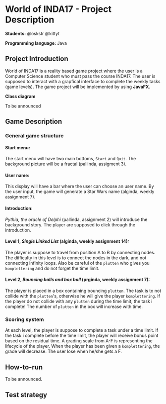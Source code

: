 # World of INDA17 - Project Description

**Students:** @oskstr @kittyt

**Programming language:** Java

## Project Introduction
World of INDA17 is a reality based game project where the user is a Computer Science student who must pass the course INDA17. 
The user is supposed to interact with a grapfical interface to complete the weekly tasks (game levels). The game project will
be implemented by using **JavaFX**. 


**Class diagram**

To be announced

## Game Description

### General game structure
#### Start menu:
The start menu will have two main bottoms, `Start` and `Quit`. The background picture will be a fractal (pallinda, assigment 3).

#### User name:
This display will have a bar where the user can choose an user name. By the user input, the game will generate a Star Wars name
(alginda, weekly assignment 7).

#### Introduction:
*Pythia, the oracle of Delphi* (pallinda, assignment 2) will introduce the background story. The player are supposed to click 
through the introduction.

#### Level 1, *Single Linked List* (alginda, weekly assignment 14):
The player is suppose to travel from position A to B by connecting nodes. The difficulty in this level is to connect the nodes 
in the dark, and not connecting infinity loops. Also be careful of the `plutten` who gives you `komplettering` and do not forget
the time limit.

#### Level 2, *Bouncing balls and box ball* (prginda, weekly assignment 7):
The player is placed in a box containing bouncing `plutten`. The task is to not collide with the `plutten`'s, otherwise he will
give the player `komplettering`. If the player do not collide with any `plutten` during the time limit, the task i complete! The 
number of `plutten` in the box will increase with time. 

### Scoring system
At each level, the player is suppose to complete a task under a time limit. If the task i complete before the time limit, 
the player will receive bonus point based on the residual time. A grading scale from A-F is representing the lifecycle of
the player. When the player has been given a `komplettering`, the grade will decrease. The user lose when he/she 
gets a F.

## How-to-run
To be announced.

## Test strategy

